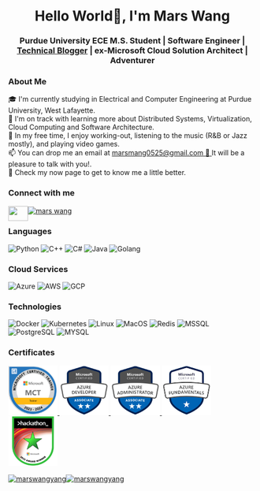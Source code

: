 <h1 align="center">Hello World👋, I'm Mars Wang</h1>
<h3 align="center">Purdue University ECE M.S. Student | Software Engineer | <a href="https://medium.com/@mars-wangyang">Technical Blogger</a> | ex-Microsoft Cloud Solution Architect | Adventurer</h3>

### About Me
<p> 
🎓  I'm currently studying in Electrical and Computer Engineering at Purdue University, West Lafayette. </br>
🌱  I'm on track with learning more about Distributed Systems, Virtualization, Cloud Computing and Software Architecture. </br>
🤔 In my free time, I enjoy working-out, listening to the music (R&B or Jazz mostly), and playing video games. </br>
📫 You can drop me an email at <a href="marsmang0525@gmail.com"><u>marsmang0525@gmail.com</u> 📨 </a> It will be a pleasure to talk with you!. </br>
📄  Check my now page to get to know me a little better. </br>
<h3 align="left">Connect with me</h3>
<p align="left">
<a href="https://linkedin.com/in/mars wang" target="blank"><img align="center" src="https://raw.githubusercontent.com/rahuldkjain/github-profile-readme-generator/master/src/images/icons/Social/linked-in-alt.svg" alt="mars wang" height="30" width="40" /></a>
<a href="https://medium.com/@mars-wangyang">
  <img align="left" height="30" width="40"  src="https://cdn.simpleicons.org/medium/777777" />
</a>
</p>

</p>

### Languages
![Python](https://img.shields.io/badge/-Python-000?style=for-the-badge&logo=Python)
![C++](https://img.shields.io/badge/-C++-000?style=for-the-badge&logo=c%2b%2b&logoColor=00599C)
![C#](https://img.shields.io/badge/-CSharp-000?style=for-the-badge&logo=CSharp&logoColor=007396)
![Java](https://img.shields.io/badge/Java-000?style=for-the-badge&logo=openjdk&logoColor=red)
![Golang](https://img.shields.io/badge/Golang-000?style=for-the-badge&logo=go&logoColor=007396)


### Cloud Services
![Azure](https://img.shields.io/badge/-Azure-000?style=for-the-badge&logo=Azure)
![AWS](https://img.shields.io/badge/-AWS-000?style=for-the-badge&logo=Amazon-AWS)
![GCP](https://img.shields.io/badge/-GCP-000?style=for-the-badge&logo=Google-GCP)

### Technologies

![Docker](https://img.shields.io/badge/-Docker-000?style=for-the-badge&logo=Docker)
![Kubernetes](https://img.shields.io/badge/-Kubernetes-000?style=for-the-badge&logo=Kubernetes)
![Linux](https://img.shields.io/badge/-Linux-000?style=for-the-badge&logo=Linux)
![MacOS](https://img.shields.io/badge/-MacOS-000?style=for-the-badge&logo=MacOS)
![Redis](https://img.shields.io/badge/-Redis-000?style=for-the-badge&logo=Redis)
![MSSQL](https://img.shields.io/badge/postgresql-000?style=for-the-badge&logo=postgresql&logoColor=007396) 
![PostgreSQL](https://img.shields.io/badge/Microsoft%20SQL-000?style=for-the-badge&logo=microsoftsqlserver&logoColor=007396) 
![MYSQL](https://img.shields.io/badge/mysql-000?style=for-the-badge&logo=mysql&logoColor=007396) 

### Certificates

<p align="left">
    <a href="https://learn.microsoft.com/api/credentials/share/en-us/MarsD-2305/D3BDEF124037DCD1?sharingId=EC3477E1926F0194" target="blank"><img length=100 width=100 src="./Certificates/MCT_2023.png" /> 
    <a href="https://www.credly.com/badges/cc24f8eb-c8d6-4115-954f-16700b6082e1/public_url" target="blank"><img length=100 width=100 src="./Certificates/microsoft-certified-azure-developer-associate.1.png" /> 
    <a href="https://learn.microsoft.com/api/credentials/share/zh-tw/MarsD-2305/D3BDEF124037DCD1?sharingId=EC3477E1926F0194" target="blank"><img length=100 width=100 src="./Certificates/az104-badge.png" /> 
    <a href="https://www.credly.com/badges/e55aca56-ab49-4e5e-884c-989f4d847397/public_url" target="blank"><img length=100 width=100 src="./Certificates/microsoft-certified-azure-fundamentals.png" /> 
    <a href="https://www.credly.com/badges/9b461b6f-2342-4dcb-af69-f3df32b59925/public_url" target="blank"><img length=100 width=100 src="./Certificates/microsoft-global-hackathon-2022-award-winner.png" /> 
</p>


<img align="center" src="https://github-readme-stats.vercel.app/api?username=marswangyang&show_icons=true&locale=en" alt="marswangyang" /><img align="center" src="https://github-readme-streak-stats.herokuapp.com/?user=marswangyang&" alt="marswangyang" /></p>


